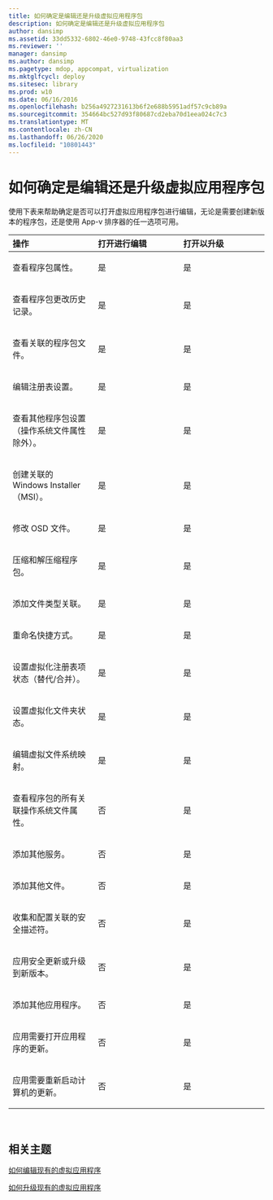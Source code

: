 ```yaml
---
title: 如何确定是编辑还是升级虚拟应用程序包
description: 如何确定是编辑还是升级虚拟应用程序包
author: dansimp
ms.assetid: 33dd5332-6802-46e0-9748-43fcc8f80aa3
ms.reviewer: ''
manager: dansimp
ms.author: dansimp
ms.pagetype: mdop, appcompat, virtualization
ms.mktglfcycl: deploy
ms.sitesec: library
ms.prod: w10
ms.date: 06/16/2016
ms.openlocfilehash: b256a4927231613b6f2e688b5951adf57c9cb89a
ms.sourcegitcommit: 354664bc527d93f80687cd2eba70d1eea024c7c3
ms.translationtype: MT
ms.contentlocale: zh-CN
ms.lasthandoff: 06/26/2020
ms.locfileid: "10801443"
---
```

# 如何确定是编辑还是升级虚拟应用程序包


使用下表来帮助确定是否可以打开虚拟应用程序包进行编辑，无论是需要创建新版本的程序包，还是使用 App-v 排序器的任一选项可用。

<table>
<colgroup>
<col width="33%" />
<col width="33%" />
<col width="33%" />
</colgroup>
<thead>
<tr class="header">
<th align="left">操作</th>
<th align="left">打开进行编辑</th>
<th align="left">打开以升级</th>
</tr>
</thead>
<tbody>
<tr class="odd">
<td align="left"><p>查看程序包属性。</p></td>
<td align="left"><p>是</p></td>
<td align="left"><p>是</p></td>
</tr>
<tr class="even">
<td align="left"><p>查看程序包更改历史记录。</p></td>
<td align="left"><p>是</p></td>
<td align="left"><p>是</p></td>
</tr>
<tr class="odd">
<td align="left"><p>查看关联的程序包文件。</p></td>
<td align="left"><p>是</p></td>
<td align="left"><p>是</p></td>
</tr>
<tr class="even">
<td align="left"><p>编辑注册表设置。</p></td>
<td align="left"><p>是</p></td>
<td align="left"><p>是</p></td>
</tr>
<tr class="odd">
<td align="left"><p>查看其他程序包设置（操作系统文件属性除外）。</p></td>
<td align="left"><p>是</p></td>
<td align="left"><p>是</p></td>
</tr>
<tr class="even">
<td align="left"><p>创建关联的 Windows Installer （MSI）。</p></td>
<td align="left"><p>是</p></td>
<td align="left"><p>是</p></td>
</tr>
<tr class="odd">
<td align="left"><p>修改 OSD 文件。</p></td>
<td align="left"><p>是</p></td>
<td align="left"><p>是</p></td>
</tr>
<tr class="even">
<td align="left"><p>压缩和解压缩程序包。</p></td>
<td align="left"><p>是</p></td>
<td align="left"><p>是</p></td>
</tr>
<tr class="odd">
<td align="left"><p>添加文件类型关联。</p></td>
<td align="left"><p>是</p></td>
<td align="left"><p>是</p></td>
</tr>
<tr class="even">
<td align="left"><p>重命名快捷方式。</p></td>
<td align="left"><p>是</p></td>
<td align="left"><p>是</p></td>
</tr>
<tr class="odd">
<td align="left"><p>设置虚拟化注册表项状态（替代/合并）。</p></td>
<td align="left"><p>是</p></td>
<td align="left"><p>是</p></td>
</tr>
<tr class="even">
<td align="left"><p>设置虚拟化文件夹状态。</p></td>
<td align="left"><p>是</p></td>
<td align="left"><p>是</p></td>
</tr>
<tr class="odd">
<td align="left"><p>编辑虚拟文件系统映射。</p></td>
<td align="left"><p>是</p></td>
<td align="left"><p>是</p></td>
</tr>
<tr class="even">
<td align="left"><p>查看程序包的所有关联操作系统文件属性。</p></td>
<td align="left"><p>否</p></td>
<td align="left"><p>是</p></td>
</tr>
<tr class="odd">
<td align="left"><p>添加其他服务。</p></td>
<td align="left"><p>否</p></td>
<td align="left"><p>是</p></td>
</tr>
<tr class="even">
<td align="left"><p>添加其他文件。</p></td>
<td align="left"><p>否</p></td>
<td align="left"><p>是</p></td>
</tr>
<tr class="odd">
<td align="left"><p>收集和配置关联的安全描述符。</p></td>
<td align="left"><p>否</p></td>
<td align="left"><p>是</p></td>
</tr>
<tr class="even">
<td align="left"><p>应用安全更新或升级到新版本。</p></td>
<td align="left"><p>否</p></td>
<td align="left"><p>是</p></td>
</tr>
<tr class="odd">
<td align="left"><p>添加其他应用程序。</p></td>
<td align="left"><p>否</p></td>
<td align="left"><p>是</p></td>
</tr>
<tr class="even">
<td align="left"><p>应用需要打开应用程序的更新。</p></td>
<td align="left"><p>否</p></td>
<td align="left"><p>是</p></td>
</tr>
<tr class="odd">
<td align="left"><p>应用需要重新启动计算机的更新。</p></td>
<td align="left"><p>否</p></td>
<td align="left"><p>是</p></td>
</tr>
</tbody>
</table>

 

## 相关主题


[如何编辑现有的虚拟应用程序](how-to-edit-an-existing-virtual-application.md)

[如何升级现有的虚拟应用程序](how-to-upgrade-an-existing-virtual-application.md)

 

 





